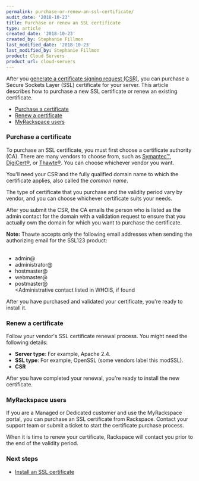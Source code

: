 ```yaml
---
permalink: purchase-or-renew-an-ssl-certificate/
audit_date: '2018-10-23'
title: Purchase or renew an SSL certificate
type: article
created_date: '2018-10-23'
created_by: Stephanie Fillmon
last_modified_date: '2018-10-23'
last_modified_by: Stephanie Fillmon
product: Cloud Servers
product_url: cloud-servers
---
```


After you [generate a certificate signing request (CSR)](/how-to/generate-a-csr), you can purchase a Secure Sockets Layer (SSL) certificate for your server. This article describes how to purchase a new SSL certificate or renew an existing certificate.

- [Purchase a certificate](#purchase-a-certificate)
- [Renew a certificate](#renew-a-certificate)
- [MyRackspace users](#myrackspace-users)

### Purchase a certificate

To purchase an SSL certificate, you must first choose a certificate authority (CA). There are many vendors to choose from, such as [Symantec&trade;](https://www.websecurity.symantec.com/ssl-certificate), [DigiCert&reg;](https://www.digicert.com/), or [Thawte&reg;](https://www.thawte.com/). You can choose whichever vendor you want.

You'll need your CSR and the fully qualified domain name to which the certificate applies, also called the *common name*.

The type of certificate that you purchase and the validity period vary by vendor, and you can choose whichever certificate suits your needs.

After you submit the CSR, the CA emails the person who is listed as the admin contact for the domain with a validation request to ensure that you actually own the domain for which you want to purchase the certificate.

**Note:** Thawte accepts only the following email addresses when sending the authorizing email for the SSL123 product:<br/><br/><ul><li>admin@</li><li>administrator@</li><li>hostmaster@</li><li>webmaster@</li><li>postmaster@</li><Administrative contact listed in WHOIS, if found</li></ul>

After you have purchased and validated your certificate, you're ready to install it.

### Renew a certificate

Follow your vendor's SSL certificate renewal process. You might
need the following details:

-   **Server type**: For example, Apache 2.4.
-   **SSL type**: For example, OpenSSL (some vendors label this modSSL).
-   **CSR**

After you have completed your renewal, you're ready to install the new certificate.

### MyRackspace users

If you are a Managed or Dedicated customer and use the MyRackspace portal, you can purchase an SSL certificate from Rackspace. Contact your support team or submit a ticket to start the certificate purchase process.

When it is time to renew your certificate, Rackspace will contact you prior to the end of the validity period.

### Next steps

- [Install an SSL certificate](/how-to/install-an-ssl-certificate)
